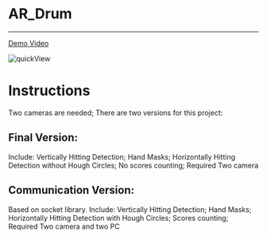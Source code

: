 # AR_Drum
--------------------------
[Demo Video](https://www.youtube.com/watch?v=bi6BYpFSOGs&t=25s)

![quickView](https://github.com/NormXU/AR_Drum/tree/master/Doc/demo.gif)

# Instructions

Two cameras are needed; There are two versions for this project:

## Final Version:
Include: Vertically Hitting Detection; Hand Masks; Horizontally Hitting Detection without Hough Circles; No scores counting; Required Two camera

## Communication Version:
Based on socket library. Include: Vertically Hitting Detection; Hand Masks; Horizontally Hitting Detection with Hough Circles; Scores counting; Required Two camera and two PC
